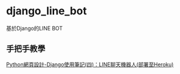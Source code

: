 # django_line_bot

基於Django的LINE BOT

## 手把手教學

[Python網頁設計-Django使用筆記(四)：LINE聊天機器人(部署至Heroku)](https://medium.com/@yanweiliu/python%E7%B6%B2%E9%A0%81%E8%A8%AD%E8%A8%88-django%E4%BD%BF%E7%94%A8%E7%AD%86%E8%A8%98-%E5%9B%9B-line%E8%81%8A%E5%A4%A9%E6%A9%9F%E5%99%A8%E4%BA%BA-%E9%83%A8%E7%BD%B2%E8%87%B3heroku-5faf767c74ba)